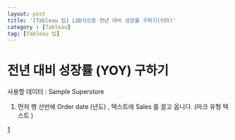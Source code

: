 ```yaml
---
layout: post
title: '[Tableau 팁] LOD식으로 전년 대비 성장률 구하기(YOY)'
category : [Tableau]
tag: [Tableau 팁]
---
```


# 전년 대비 성장률 (YOY) 구하기 

사용할 데이터 : Sample Superstore

1. 먼저 행 선반에 Order date (년도) , 텍스트에 Sales 를 끌고 옵니다. (마크 유형 텍스트 )

[1](https://i.imgur.com/AW9ovcX.png)



